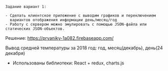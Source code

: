 ```
Задание вариант 1:

- Сделать клиентское приложение с выводим графиков и переключением 
  вариантов отображения информации день/месяц/год
- Работу с сервером можно эмулировать с помощью JSON-файла или статических JSON-объектов.
```
Решение:
https://pryaniky-1a082.firebaseapp.com/

Вывод средней температуры за 2018 год: год, месяц(декабрь), день(24 декабря)

- Использованы библиотеки: React + redux, charts.js
